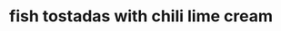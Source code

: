 ---
servings: 4 servings
nutritionFacts: |-
  * 278 calories
  * 14 g total fat
  * 5 g saturated fat
  * 1 g polyunsaturated fat
  * 2 g monounsaturated fat
  * 67 mg cholesterol
  * 303 mg sodium. 453 mg potassium
  * 17 g carbohydrates
  * 2 g fiber
  * 2 g sugar
  * 25 g protein
notes: |-
  * I made guacamole with the avocados
  * I also made a dressing for the slaw out of
  ** 1 tbs lemon
  ** 1 tbs white wine vinegar
  ** 2 tbs olive oil
  ** 1 clove garlic
  ** 1/4 tsp salt
  ** 1/8 tsp pepper
directions: |-
  * Preheat broiler
  * Sprinkle fish with 1/4 teaspoon of the chili powder and 1/4 teaspoon salt
  * For chili-lime cream, in bowl squeeze 2 teaspoons juice from half the lime
  * Stir in sour cream, garlic powder, and remaining chili powder; set aside
  * Cut remaining lime half in wedges for serving
  * Place fish on unheated greased broiler rack; tuck under thin edges
  * Place shells on baking sheet on lowest rack
  * Broil fish 4 inches from heat 4 to 6 minutes per 1/2-inch thickness, until fish flakes with fork. Break in chunks
  * Serve tostadas with cabbage, chili-lime cream, avocado, tomatoes, lime, and pepper sauce
ingredients: |-
  * 1 pound fresh tilapia or cod fillets
  * 1/2 teaspoon chili powder
  * 1 lime, halved
  * 1/2 cup sour cream
  * 1/2 teaspoon garlic powder
  * 8 6 inches tostada shells
  * 2 cups shredded cabbage mix
  * 1 avocado, halved, seeded, peeled, and sliced (optional)
  * 1 cup cherry tomatoes, quartered (optional)
  * bottled hot pepper sauce (optional)
rating: 4
ease: easy
category: main course
href: 'https://www.bhg.com/recipe/seafood/fish-tostadas-with-chili-lime-cream/'
totalTime: 20 mins
cookTime:
prepTime: 20 minutes
title: fish tostadas with chili lime cream
path: /fish-tostadas-with-chili-lime-cream
---